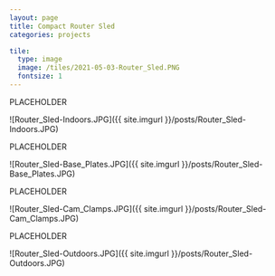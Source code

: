 ```yaml
---
layout: page
title: Compact Router Sled
categories: projects

tile:
  type: image
  image: /tiles/2021-05-03-Router_Sled.PNG
  fontsize: 1
---
```


PLACEHOLDER

![Router_Sled-Indoors.JPG]({{ site.imgurl }}/posts/Router_Sled-Indoors.JPG)

PLACEHOLDER

![Router_Sled-Base_Plates.JPG]({{ site.imgurl }}/posts/Router_Sled-Base_Plates.JPG)

PLACEHOLDER

![Router_Sled-Cam_Clamps.JPG]({{ site.imgurl }}/posts/Router_Sled-Cam_Clamps.JPG)

PLACEHOLDER

![Router_Sled-Outdoors.JPG]({{ site.imgurl }}/posts/Router_Sled-Outdoors.JPG)


